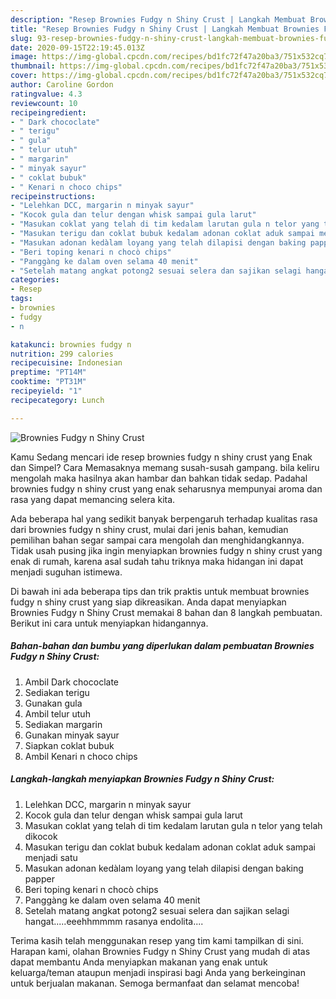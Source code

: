 ```yaml
---
description: "Resep Brownies Fudgy n Shiny Crust | Langkah Membuat Brownies Fudgy n Shiny Crust Yang Lezat Sekali"
title: "Resep Brownies Fudgy n Shiny Crust | Langkah Membuat Brownies Fudgy n Shiny Crust Yang Lezat Sekali"
slug: 93-resep-brownies-fudgy-n-shiny-crust-langkah-membuat-brownies-fudgy-n-shiny-crust-yang-lezat-sekali
date: 2020-09-15T22:19:45.013Z
image: https://img-global.cpcdn.com/recipes/bd1fc72f47a20ba3/751x532cq70/brownies-fudgy-n-shiny-crust-foto-resep-utama.jpg
thumbnail: https://img-global.cpcdn.com/recipes/bd1fc72f47a20ba3/751x532cq70/brownies-fudgy-n-shiny-crust-foto-resep-utama.jpg
cover: https://img-global.cpcdn.com/recipes/bd1fc72f47a20ba3/751x532cq70/brownies-fudgy-n-shiny-crust-foto-resep-utama.jpg
author: Caroline Gordon
ratingvalue: 4.3
reviewcount: 10
recipeingredient:
- " Dark chococlate"
- " terigu"
- " gula"
- " telur utuh"
- " margarin"
- " minyak sayur"
- " coklat bubuk"
- " Kenari n choco chips"
recipeinstructions:
- "Lelehkan DCC, margarin n minyak sayur"
- "Kocok gula dan telur dengan whisk sampai gula larut"
- "Masukan coklat yang telah di tim kedalam larutan gula n telor yang telah dikocok"
- "Masukan terigu dan coklat bubuk kedalam adonan coklat aduk sampai menjadi satu"
- "Masukan adonan kedàlam loyang yang telah dilapisi dengan baking papper"
- "Beri toping kenari n chocò chips"
- "Panggàng ke dalam oven selama 40 menit"
- "Setelah matang angkat potong2 sesuai selera dan sajikan selagi hangat.....eeehhmmmm rasanya endolita...."
categories:
- Resep
tags:
- brownies
- fudgy
- n

katakunci: brownies fudgy n 
nutrition: 299 calories
recipecuisine: Indonesian
preptime: "PT14M"
cooktime: "PT31M"
recipeyield: "1"
recipecategory: Lunch

---
```



![Brownies Fudgy n Shiny Crust](https://img-global.cpcdn.com/recipes/bd1fc72f47a20ba3/751x532cq70/brownies-fudgy-n-shiny-crust-foto-resep-utama.jpg)

Kamu Sedang mencari ide resep brownies fudgy n shiny crust yang Enak dan Simpel? Cara Memasaknya memang susah-susah gampang. bila keliru mengolah maka hasilnya akan hambar dan bahkan tidak sedap. Padahal brownies fudgy n shiny crust yang enak seharusnya mempunyai aroma dan rasa yang dapat memancing selera kita.



Ada beberapa hal yang sedikit banyak berpengaruh terhadap kualitas rasa dari brownies fudgy n shiny crust, mulai dari jenis bahan, kemudian pemilihan bahan segar sampai cara mengolah dan menghidangkannya. Tidak usah pusing jika ingin menyiapkan brownies fudgy n shiny crust yang enak di rumah, karena asal sudah tahu triknya maka hidangan ini dapat menjadi suguhan istimewa.


Di bawah ini ada beberapa tips dan trik praktis untuk membuat brownies fudgy n shiny crust yang siap dikreasikan. Anda dapat menyiapkan Brownies Fudgy n Shiny Crust memakai 8 bahan dan 8 langkah pembuatan. Berikut ini cara untuk menyiapkan hidangannya.

<!--inarticleads1-->

##### Bahan-bahan dan bumbu yang diperlukan dalam pembuatan Brownies Fudgy n Shiny Crust:

1. Ambil  Dark chococlate
1. Sediakan  terigu
1. Gunakan  gula
1. Ambil  telur utuh
1. Sediakan  margarin
1. Gunakan  minyak sayur
1. Siapkan  coklat bubuk
1. Ambil  Kenari n choco chips




<!--inarticleads2-->

##### Langkah-langkah menyiapkan Brownies Fudgy n Shiny Crust:

1. Lelehkan DCC, margarin n minyak sayur
1. Kocok gula dan telur dengan whisk sampai gula larut
1. Masukan coklat yang telah di tim kedalam larutan gula n telor yang telah dikocok
1. Masukan terigu dan coklat bubuk kedalam adonan coklat aduk sampai menjadi satu
1. Masukan adonan kedàlam loyang yang telah dilapisi dengan baking papper
1. Beri toping kenari n chocò chips
1. Panggàng ke dalam oven selama 40 menit
1. Setelah matang angkat potong2 sesuai selera dan sajikan selagi hangat.....eeehhmmmm rasanya endolita....




Terima kasih telah menggunakan resep yang tim kami tampilkan di sini. Harapan kami, olahan Brownies Fudgy n Shiny Crust yang mudah di atas dapat membantu Anda menyiapkan makanan yang enak untuk keluarga/teman ataupun menjadi inspirasi bagi Anda yang berkeinginan untuk berjualan makanan. Semoga bermanfaat dan selamat mencoba!
